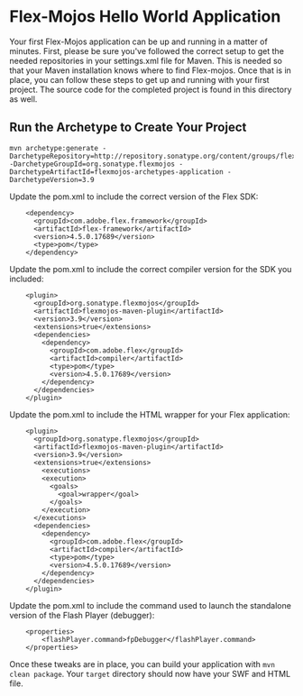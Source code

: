 Flex-Mojos Hello World Application
================================

Your first Flex-Mojos application can be up and running in a matter of minutes.  First, please be sure you've followed the correct setup to get the needed repositories in your settings.xml file for Maven.  This is needed so that your Maven installation knows where to find Flex-mojos.  Once that is in place, you can follow these steps to get up and running with your first project.  The source code for the completed project is found in this directory as well.

## Run the Archetype to Create Your Project

```
mvn archetype:generate -DarchetypeRepository=http://repository.sonatype.org/content/groups/flexgroup/ -DarchetypeGroupId=org.sonatype.flexmojos -DarchetypeArtifactId=flexmojos-archetypes-application -DarchetypeVersion=3.9
```

Update the pom.xml to include the correct version of the Flex SDK:

```
    <dependency>
      <groupId>com.adobe.flex.framework</groupId>
      <artifactId>flex-framework</artifactId>
      <version>4.5.0.17689</version>
      <type>pom</type>
    </dependency>
```

Update the pom.xml to include the correct compiler version for the SDK you included:

```
    <plugin>
      <groupId>org.sonatype.flexmojos</groupId>
      <artifactId>flexmojos-maven-plugin</artifactId>
      <version>3.9</version>
      <extensions>true</extensions>
	  <dependencies>
		<dependency>
		  <groupId>com.adobe.flex</groupId>
		  <artifactId>compiler</artifactId>
		  <type>pom</type>
		  <version>4.5.0.17689</version>
	    </dependency>
	  </dependencies>
    </plugin>
```

Update the pom.xml to include the HTML wrapper for your Flex application:

```
	<plugin>
	  <groupId>org.sonatype.flexmojos</groupId>
	  <artifactId>flexmojos-maven-plugin</artifactId>
	  <version>3.9</version>
	  <extensions>true</extensions>
		<executions>
	    <execution>
	      <goals>
	        <goal>wrapper</goal>
	      </goals>
	    </execution>
	  </executions>
	  <dependencies>
		<dependency>
		  <groupId>com.adobe.flex</groupId>
		  <artifactId>compiler</artifactId>
		  <type>pom</type>
		  <version>4.5.0.17689</version>
	    </dependency>
	  </dependencies>
	</plugin>
```

Update the pom.xml to include the command used to launch the standalone version of the Flash Player (debugger):

```
	<properties>
		<flashPlayer.command>fpDebugger</flashPlayer.command>
	</properties>
```
	
Once these tweaks are in place, you can build your application with `mvn clean package`.  Your `target` directory should now have your SWF and HTML file.
